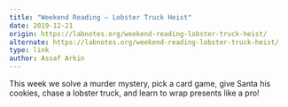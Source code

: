 ```yaml
---
title: "Weekend Reading — Lobster Truck Heist"
date: 2019-12-21
origin: https://labnotes.org/weekend-reading-lobster-truck-heist/
alternate: https://labnotes.org/weekend-reading-lobster-truck-heist/
type: link
author: Assaf Arkin
---
```


This week we solve a murder mystery, pick a card game, give Santa his cookies, chase a lobster truck, and learn to wrap presents like a pro!

